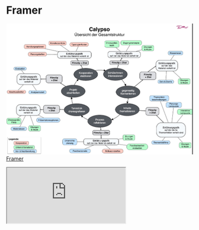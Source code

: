 # Framer

![test](/images/logo.jpg)
[Framer](https://framer.cloud/qTGEZ)
<iframe width="320 height="600" src="https://framer.cloud/qTGEZ">
